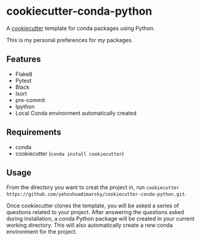 # cookiecutter-conda-python
A [cookiecutter](https://www.github.com/audreyr/cookiecutter "cookiecutter") template for 
conda packages using Python.

This is my personal preferences for my packages.

## Features
 - Flake8
 - Pytest
 - Black
 - Isort
 - pre-commit
 - Ipython
 - Local Conda environment automatically created 

## Requirements
* conda
* cookiecutter (`conda install cookiecutter`)

## Usage
From the directory you want to creat the project in, run `cookiecutter https://github.com/yehoshuadimarsky/cookiecutter-conda-python.git`.

Once cookiecutter clones the template, you will be asked a series of questions related to your project. After answering the questions asked during installation, a conda Python package will be
created in your current working directory. This will also automatically create a new conda environment for the project.
